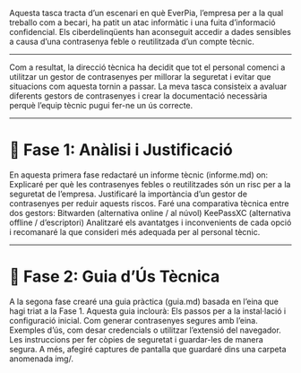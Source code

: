 Aquesta tasca tracta d’un escenari en què EverPia, l’empresa per a la qual treballo com a becari, ha patit un atac informàtic i una fuita d’informació confidencial. Els ciberdelinqüents han aconseguit accedir a dades sensibles a causa d’una contrasenya feble o reutilitzada d’un compte tècnic.

---

Com a resultat, la direcció tècnica ha decidit que tot el personal comenci a utilitzar un gestor de contrasenyes per millorar la seguretat i evitar que situacions com aquesta tornin a passar.
La meva tasca consisteix a avaluar diferents gestors de contrasenyes i crear la documentació necessària perquè l’equip tècnic pugui fer-ne un ús correcte.

---

# 🧩 Fase 1: Anàlisi i Justificació

En aquesta primera fase redactaré un informe tècnic (informe.md) on:
Explicaré per què les contrasenyes febles o reutilitzades són un risc per a la seguretat de l’empresa.
Justificaré la importància d’un gestor de contrasenyes per reduir aquests riscos.
Faré una comparativa tècnica entre dos gestors:
Bitwarden (alternativa online / al núvol)
KeePassXC (alternativa offline / d’escriptori)
Analitzaré els avantatges i inconvenients de cada opció i recomanaré la que consideri més adequada per al personal tècnic.

---

# 🧰 Fase 2: Guia d’Ús Tècnica

A la segona fase crearé una guia pràctica (guia.md) basada en l’eina que hagi triat a la Fase 1.
Aquesta guia inclourà:
Els passos per a la instal·lació i configuració inicial.
Com generar contrasenyes segures amb l’eina.
Exemples d’ús, com desar credencials o utilitzar l’extensió del navegador.
Les instruccions per fer còpies de seguretat i guardar-les de manera segura.
A més, afegiré captures de pantalla que guardaré dins una carpeta anomenada img/.
